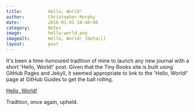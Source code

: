 ```yaml
---
title:			Hello, World!
author:			Christopher Murphy
date:			2016-01-01 10:40:00
category: 		Notes
image:			hello-world.png
imagealt:		Hello, World! [Detail]
layout:			post
---
```



It's been a time-honoured tradition of mine to launch any new journal with a short 'Hello, World!' post. Given that the Tiny Books site is built using GitHub Pages and Jekyll, it seemed appropriate to link to the 'Hello, World!' page at GitHub Guides to get the ball rolling.

[Hello, World!][01]

Tradition, once again, upheld.


[01]: https://guides.github.com/activities/hello-world/ "Hello, World!"